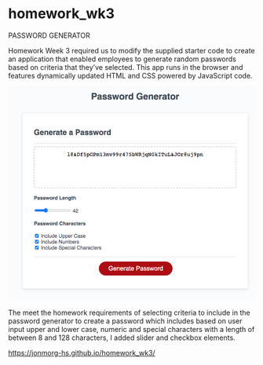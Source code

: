 # homework_wk3
PASSWORD GENERATOR

Homework Week 3 required us to modify the supplied starter code to create an application that enabled employees to generate random passwords based on criteria that they’ve selected. This app runs in the browser and features dynamically updated HTML and CSS powered by JavaScript code.

<img src="assets/images/screenshot.png" >

The meet the homework requirements of selecting criteria to include in the password generator to create a password which includes based on user input upper and lower case, numeric and special characters with a length of between 8 and 128 characters, I added slider and checkbox elements.

https://jonmorg-hs.github.io/homework_wk3/